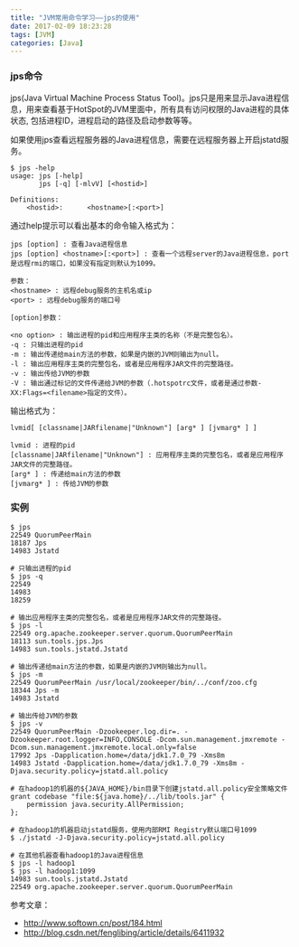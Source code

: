 ```yaml
---
title: "JVM常用命令学习——jps的使用"
date: 2017-02-09 18:23:28
tags: [JVM]
categories: [Java]
---
```


### jps命令

jps(Java Virtual Machine Process Status Tool)。jps只是用来显示Java进程信息，用来查看基于HotSpot的JVM里面中，所有具有访问权限的Java进程的具体状态, 包括进程ID，进程启动的路径及启动参数等等。

如果使用jps查看远程服务器的Java进程信息，需要在远程服务器上开启jstatd服务。

```
$ jps -help
usage: jps [-help]
       jps [-q] [-mlvV] [<hostid>]

Definitions:
    <hostid>:      <hostname>[:<port>]
```

通过help提示可以看出基本的命令输入格式为：

```
jps [option] : 查看Java进程信息
jps [option] <hostname>[:<port>] : 查看一个远程server的Java进程信息，port是远程rmi的端口，如果没有指定则默认为1099。

参数：
<hostname> : 远程debug服务的主机名或ip
<port> : 远程debug服务的端口号

[option]参数：

<no option> : 输出进程的pid和应用程序主类的名称（不是完整包名）。
-q : 只输出进程的pid
-m : 输出传递给main方法的参数，如果是内嵌的JVM则输出为null。
-l : 输出应用程序主类的完整包名，或者是应用程序JAR文件的完整路径。
-v : 输出传给JVM的参数
-V : 输出通过标记的文件传递给JVM的参数（.hotspotrc文件，或者是通过参数-XX:Flags=<filename>指定的文件）。
```

输出格式为：

```
lvmid[ [classname|JARfilename|"Unknown"] [arg* ] [jvmarg* ] ]

lvmid : 进程的pid
[classname|JARfilename|"Unknown"] : 应用程序主类的完整包名，或者是应用程序JAR文件的完整路径。
[arg* ] : 传递给main方法的参数
[jvmarg* ] : 传给JVM的参数
```

### 实例

```
$ jps
22549 QuorumPeerMain
18187 Jps
14983 Jstatd

# 只输出进程的pid
$ jps -q
22549
14983
18259

# 输出应用程序主类的完整包名，或者是应用程序JAR文件的完整路径。
$ jps -l
22549 org.apache.zookeeper.server.quorum.QuorumPeerMain
18113 sun.tools.jps.Jps
14983 sun.tools.jstatd.Jstatd

# 输出传递给main方法的参数，如果是内嵌的JVM则输出为null。
$ jps -m
22549 QuorumPeerMain /usr/local/zookeeper/bin/../conf/zoo.cfg
18344 Jps -m
14983 Jstatd

# 输出传给JVM的参数
$ jps -v
22549 QuorumPeerMain -Dzookeeper.log.dir=. -Dzookeeper.root.logger=INFO,CONSOLE -Dcom.sun.management.jmxremote -Dcom.sun.management.jmxremote.local.only=false
17992 Jps -Dapplication.home=/data/jdk1.7.0_79 -Xms8m
14983 Jstatd -Dapplication.home=/data/jdk1.7.0_79 -Xms8m -Djava.security.policy=jstatd.all.policy

# 在hadoop1的机器的${JAVA_HOME}/bin目录下创建jstatd.all.policy安全策略文件
grant codebase "file:${java.home}/../lib/tools.jar" {
    permission java.security.AllPermission;
};

# 在hadoop1的机器启动jstatd服务，使用内部RMI Registry默认端口号1099
$ ./jstatd -J-Djava.security.policy=jstatd.all.policy

# 在其他机器查看hadoop1的Java进程信息
$ jps -l hadoop1
$ jps -l hadoop1:1099
14983 sun.tools.jstatd.Jstatd
22549 org.apache.zookeeper.server.quorum.QuorumPeerMain
```

参考文章：

- http://www.softown.cn/post/184.html
- http://blog.csdn.net/fenglibing/article/details/6411932
